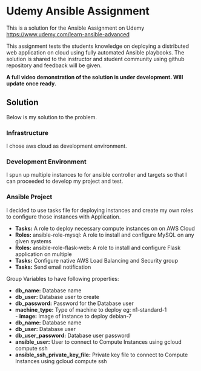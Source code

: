 # Udemy Ansible Assignment

This is a solution for the Ansible Assignment on Udemy https://www.udemy.com/learn-ansible-advanced

This assignment tests the students knowledge on deploying a distributed web application on cloud using fully automated Ansible playbooks. The solution is shared to the instructor and student community using github repository and feedback will be given.

**A full video demonstration of the solution is under development. Will update once ready.**

## Solution
Below is my solution to the problem. 

### Infrastructure 
 
I chose aws cloud as development environment.

### Development Environment

I spun up multiple instances to for ansible controller and targets so that  I can  proceeded to develop my project and test.

### Ansible Project

I decided to use tasks file for deploying instances and create my own roles to configure those instances with Application.
​       
- **Tasks:** A role to deploy necessary compute instances on on AWS Cloud
- **Roles:** ansible-role-mysql: A role to install and configure MySQL on any given systems
- **Roles:** ansible-role-flask-web: A role to install and configure Flask application on multiple 
- **Tasks:** Configure native AWS Load Balancing and Security group
- **Tasks:** Send email notification

Group Variables to have following properties:


- **db_name:** Database name
- **db_user:** Database user to create
- **db_password:** Password for the Database user
- **machine_type:** Type of machine to deploy eg: n1-standard-1  
​- **image:** Image of instance to deploy debian-7
- **db_name:** Database name
- **db_user:** Database user
- **db_user_password:** Database user password
- **ansible_user:** User to connect to Compute Instances using gcloud compute ssh
- **ansible_ssh_private_key_file:** Private key file to connect to Compute Instances using gcloud compute ssh
